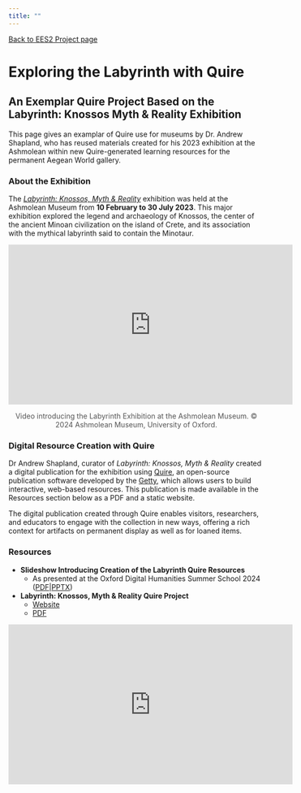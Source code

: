 ```yaml
---
title: ""
---
```

[Back to EES2 Project page](https://linked.art/community/projects/ees2/)

# Exploring the Labyrinth with Quire

## An Exemplar Quire Project Based on the Labyrinth: Knossos Myth & Reality Exhibition

This page gives an examplar of Quire use for museums by Dr. Andrew Shapland, who has reused materials created for his 2023 exhibition at the Ashmolean within new Quire-generated learning resources for the permanent Aegean World gallery.

### About the Exhibition

The [*Labyrinth: Knossos, Myth & Reality*](https://www.ashmolean.org/exhibition/labyrinth-knossos-myth-reality) exhibition was held at the Ashmolean Museum from **10 February to 30 July 2023**. This major exhibition explored the legend and archaeology of Knossos, the center of the ancient Minoan civilization on the island of Crete, and its association with the mythical labyrinth said to contain the Minotaur.

<div style="text-align: center;">
  <iframe width="560" height="315" src="https://www.youtube.com/watch?v=JVNvrPdyiG8" title="YouTube video player" frameborder="0" allow="accelerometer; autoplay; clipboard-write; encrypted-media; gyroscope; picture-in-picture; web-share" allowfullscreen></iframe>
</div>
<p style="text-align: center; font-size: 14px; color: #555;">Video introducing the Labyrinth Exhibition at the Ashmolean Museum. © 2024 Ashmolean Museum, University of Oxford.</p>

### Digital Resource Creation with Quire

Dr Andrew Shapland, curator of *Labyrinth: Knossos, Myth & Reality* created a digital publication for the exhibition using [Quire](https://quire.getty.edu/), an open-source publication software developed by the [Getty](https://www.getty.edu/), which allows users to build interactive, web-based resources. This publication is made available in the Resources section below as a PDF and a static website.

The digital publication created through Quire enables visitors, researchers, and educators to engage with the collection in new ways, offering a rich context for artifacts on permanent display as well as for loaned items.

### Resources

- **Slideshow Introducing Creation of the Labyrinth Quire Resources**
    - As presented at the Oxford Digital Humanities Summer School 2024 ([PDF](https://github.com/oerc-csi/la-quire/raw/main/docs/labyrinth/labyrinth_slides.pdf)|[PPTX](https://github.com/oerc-csi/la-quire/raw/main/docs/labyrinth/labyrinth_slides.pptx))
- **Labyrinth: Knossos, Myth & Reality Quire Project**
    - [Website](https://oerc-csi.github.io/la-quire/)
    - [PDF](https://github.com/oerc-csi/la-quire/raw/main/docs/labyrinth/labyrinth_quire_exemplar.pdf)

<div style="text-align: center;">
  <iframe width="560" height="315" src="https://youtu.be/22KPwueJ9XA" title="YouTube video player" frameborder="0" allow="accelerometer; autoplay; clipboard-write; encrypted-media; gyroscope; picture-in-picture; web-share" allowfullscreen></iframe>
</div>